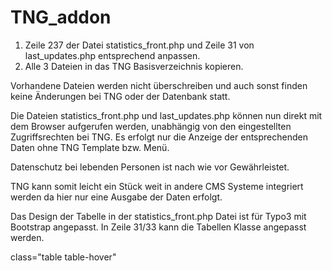 # TNG_addon
1. Zeile 237 der Datei statistics_front.php und Zeile 31 von last_updates.php entsprechend anpassen.
2. Alle 3 Dateien in das TNG Basisverzeichnis kopieren.

Vorhandene Dateien werden nicht überschreiben und auch sonst finden keine Änderungen bei TNG oder der Datenbank statt.

Die Dateien statistics_front.php und last_updates.php können nun direkt mit dem Browser aufgerufen werden, unabhängig von den eingestellten Zugriffsrechten bei TNG. Es erfolgt nur die Anzeige der entsprechenden Daten ohne TNG Template bzw. Menü.

Datenschutz bei lebenden Personen ist nach wie vor Gewährleistet.

TNG kann somit leicht ein Stück weit in andere CMS Systeme integriert werden da hier nur eine Ausgabe der Daten erfolgt.

 

Das Design der Tabelle in der statistics_front.php Datei ist für Typo3 mit Bootstrap angepasst. In Zeile 31/33 kann die Tabellen Klasse angepasst werden.

class=\"table table-hover\"
